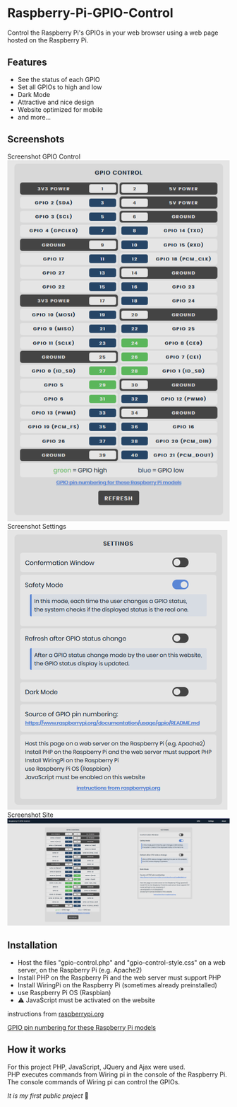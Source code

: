 # Raspberry-Pi-GPIO-Control
Control the Raspberry Pi's GPIOs in your web browser using a web page hosted on the Raspberry Pi.  

## Features
* See the status of each GPIO
* Set all GPIOs to high and low
* Dark Mode
* Attractive and nice design
* Website optimized for mobile
* and more...  
## Screenshots
Screenshot  GPIO Control  
![screenshot](/docs/screenshot_gpio_control.PNG)  
Screenshot  Settings   
![screenshot](/docs/screenshot_settings.PNG)  
Screenshot  Site   
![screenshot](/docs/screenshot_site.PNG)



## Installation
* Host the files "gpio-control.php" and "gpio-control-style.css"
 on a web server, on the Raspberry Pi (e.g. Apache2)
* Install PHP on the Raspberry Pi and the web server must support PHP
* Install WiringPi on the Raspberry Pi (sometimes already preinstalled)
* use Raspberry Pi OS (Raspbian)
* :warning: JavaScript must be activated on the website  

instructions from [raspberrypi.org](https://www.raspberrypi.org/documentation/remote-access/web-server/apache.md) 

[GPIO pin numbering for these Raspberry Pi models](https://www.raspberrypi.org/documentation/usage/gpio/README.md)

## How it works
For this project PHP, JavaScript, JQuery and Ajax were used.  
PHP executes commands from Wiring pi in the console of the Raspberry Pi.  
The console commands of Wiring pi can control the GPIOs.  


*It is my first public project* :wave:
